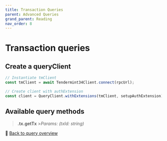 ```yaml
---
title: Transaction Queries
parent: Advanced Queries
grand_parent: Reading
nav_order: 8
---
```


# Transaction queries

## Create a queryClient

```ts
// Instantiate tmClient
const tmClient = await Tendermint34Client.connect(rpcUrl);

// Create client with authExtension
const client = QueryClient.withExtensions(tmClient, setupAuthExtension);
```

## Available query methods

> **.tx.getTx** >_Params: (txId: string)_

🔗 [Back to query overview](index.md)
